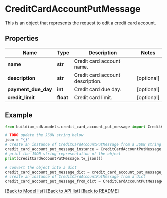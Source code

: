 # CreditCardAccountPutMessage

This is an object that represents the request to edit a credit card account.

## Properties

Name | Type | Description | Notes
------------ | ------------- | ------------- | -------------
**name** | **str** | Credit card account name. | 
**description** | **str** | Credit card account description. | [optional] 
**payment_due_day** | **int** | Credit card due day. | [optional] 
**credit_limit** | **float** | Credit card limit. | [optional] 

## Example

```python
from buildium_sdk.models.credit_card_account_put_message import CreditCardAccountPutMessage

# TODO update the JSON string below
json = "{}"
# create an instance of CreditCardAccountPutMessage from a JSON string
credit_card_account_put_message_instance = CreditCardAccountPutMessage.from_json(json)
# print the JSON string representation of the object
print(CreditCardAccountPutMessage.to_json())

# convert the object into a dict
credit_card_account_put_message_dict = credit_card_account_put_message_instance.to_dict()
# create an instance of CreditCardAccountPutMessage from a dict
credit_card_account_put_message_from_dict = CreditCardAccountPutMessage.from_dict(credit_card_account_put_message_dict)
```
[[Back to Model list]](../README.md#documentation-for-models) [[Back to API list]](../README.md#documentation-for-api-endpoints) [[Back to README]](../README.md)


